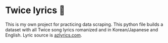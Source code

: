 # Twice lyrics 🍭
This is my own project for practicing data scraping. This python file builds a dataset with all Twice song lyrics romanized and in Korean/Japanese and English. Lyric source is [azlyrics.com](https://www.azlyrics.com/t/twice.html).
